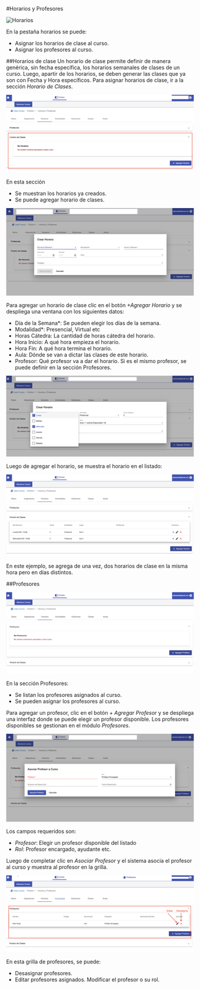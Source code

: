 #Horarios y Profesores

![Horarios](img/pestaña_horarios_de_clase.png)

En la pestaña horarios se puede:

- Asignar los horarios de clase al curso.
- Asignar los profesores al curso.

##Horarios de clase
Un horario de clase permite definir de manera genérica, sin fecha específica, los horarios semanales
de clases de un curso.
Luego, apartir de los horarios, se deben generar las clases que ya son con Fecha y Hora específicos.
Para asignar horarios de clase, ir a la sección *Horario de Clases*.

![Horarios de Clase](img/seccion_horarios_de_clase.png)

En esta sección 
 - Se muestran los horarios ya creados.
 - Se puede agregar horario de clases.

![Agregar Horario](img/agregar_horario.png)

Para agregar un horario de clase clic en el botón *+Agregar Horario* y se despliega
una ventana con los siguientes datos:

* Día de la Semana*: Se pueden elegir los días de la semana.
* Modalidad*: Presencial, Virtual etc
* Horas Cátedra: La cantidad de horas cátedra del horario.
* Hora Inicio: A qué hora empieza el horario.
* Hora Fin: A qué hora termina el horario.
* Aula: Dónde se van a dictar las clases de este horario.
* Profesor: Qué profesor va a dar el horario. Si es el mismo profesor, se puede definir en la
sección Profesores.

![Agregar Horario Datos](img/agregar_horario_datos.png)

Luego de agregar el horario, se muestra el horario en el listado:

![Horario Agregado](img/horario_agregado.png)

En este ejemplo, se agrega de una vez, dos horarios de clase en la misma hora pero en días distintos.


##Profesores

![Seccion Profesores](img/listado_de_profesores.png)

En la sección Profesores:
- Se listan los profesores asignados al curso.
- Se pueden asignar los profesores al curso.

Para agregar un profesor, clic en el botón *+ Agregar Profesor* y se despliega
una interfaz donde se puede elegir un profesor disponible. Los profesores disponibles se gestionan en el módulo *Profesores*.

![Elegir Profesor](img/elegir_profesor.png)

Los campos requeridos son:

- *Profesor*: Elegir un profesor disponible del listado
- *Rol*: Profesor encargado, ayudante etc.

Luego de completar clic en *Asociar Profesor* y el sistema asocia el profesor al curso y muestra
al profesor en la grilla.

![Profesor Asociado](img/profesor_asociado.png)

En esta grilla de profesores, se puede:

- Desasignar profesores.
- Editar profesores asignados. Modificar el profesor o su rol.

